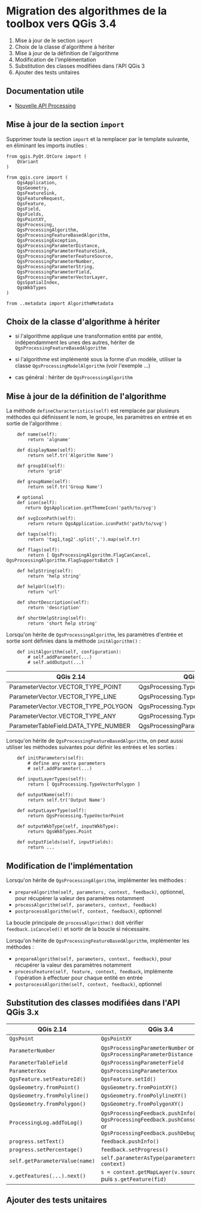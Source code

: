 # Migration des algorithmes de la toolbox vers QGis 3.4

1. Mise à jour de le section `import`
2. Choix de la classe d'algorithme à hériter
3. Mise à jour de la définition de l'algorithme
4. Modification de l'implémentation
5. Substitution des classes modifiées dans l'API QGis 3
6. Ajouter des tests unitaires

## Documentation utile

* [Nouvelle API Processing](https://qgis.org/pyqgis/3.4/core/Processing)

## Mise à jour de la section `import`

Supprimer toute la section `import`
et la remplacer par le template suivante, en éliminant les imports inutiles :

```
from qgis.PyQt.QtCore import (
    QVariant
)

from qgis.core import (
    QgsApplication,
    QgsGeometry,
    QgsFeatureSink,
    QgsFeatureRequest,
    QgsFeature,
    QgsField,
    QgsFields,
    QgsPointXY,
    QgsProcessing,
    QgsProcessingAlgorithm,
    QgsProcessingFeatureBasedAlgorithm,
    QgsProcessingException,
    QgsProcessingParameterDistance,
    QgsProcessingParameterFeatureSink,
    QgsProcessingParameterFeatureSource,
    QgsProcessingParameterNumber,
    QgsProcessingParameterString,
    QgsProcessingParameterField,
    QgsProcessingParameterVectorLayer,
    QgsSpatialIndex,
    QgsWkbTypes
)

from ..metadata import AlgorithmMetadata
```

## Choix de la classe d'algorithme à hériter

* si l'algorithme applique une transformation entité par entité, indépendamment les unes des autres,
  hériter de `QgsProcessingFeatureBasedAlgorithm`

* si l'algorithme est implémenté sous la forme d'un modèle,
  utiliser la classe `QgsProcessingModelAlgorithm` (voir l'exemple ...)

* cas général : hériter de `QgsProcessingAlgorithm`

## Mise à jour de la définition de l'algorithme

La méthode `defineCharacteristics(self)` est remplacée par plusieurs méthodes
qui définissent le nom, le groupe, les paramètres en entrée et en sortie de l'algorithme :

```
    def name(self):
        return 'algname'

    def displayName(self):
        return self.tr('Algorithm Name')

    def groupId(self):
        return 'grid'

    def groupName(self):
        return self.tr('Group Name')

    # optional
    def icon(self):
       return QgsApplication.getThemeIcon('path/to/svg')
    
    def svgIconPath(self):
        return return QgsApplication.iconPath('path/to/svg')

    def tags(self):
        return 'tag1,tag2'.split(',').map(self.tr)

    def flags(self):
        return [ QgsProcessingAlgorithm.FlagCanCancel, QgsProcessingAlgorithm.FlagSupportsBatch ]

    def helpString(self):
        return 'help string'

    def helpUrl(self):
        return 'url'

    def shortDescription(self):
        return 'description'

    def shortHelpString(self):
        return 'short help string'
```

Lorsqu'on hérite de `QgsProcessingAlgorithm`, les paramètres d'entrée et sortie sont définies dans la méthode `initAlgorithm()` :

```
    def initAlgorithm(self, configuration):
        # self.addParameter(...)
        # self.addOutput(...)
```

QGis 2.14                            | QGis 3.4
-------------------------------------|-------------------------------
ParameterVector.VECTOR_TYPE_POINT    | QgsProcessing.TypeVectorPoint
ParameterVector.VECTOR_TYPE_LINE     | QgsProcessing.TypeVectorLine
ParameterVector.VECTOR_TYPE_POLYGON  | QgsProcessing.TypeVectorPolygon
ParameterVector.VECTOR_TYPE_ANY      | QgsProcessing.TypeVectorAnyGeometry
ParameterTableField.DATA_TYPE_NUMBER | QgsProcessingParameterField.Numeric

Lorsqu'on hérite de `QgsProcessingFeatureBasedAlgorithm`,
on peut aussi utiliser les méthodes suivantes pour définir les entrées et les sorties :

```
    def initParameters(self):
        # define any extra parameters
        # self.addParameter(...)

    def inputLayerTypes(self):
        return [ QgsProcessing.TypeVectorPolygon ]

    def outputName(self):
        return self.tr('Output Name')

    def outputLayerType(self):
        return QgsProcessing.TypeVectorPoint

    def outputWkbType(self, inputWkbType):
        return QgsWkbTypes.Point

    def outputFields(self, inputFields):
        return ...

```


## Modification de l'implémentation

Lorsqu'on hérite de `QgsProcessingAlgorithm`, implémenter les méthodes :

* `prepareAlgorithm(self, parameters, context, feedback)`, optionnel, pour récupérer la valeur des paramètres notamment
* `processAlgorithm(self, parameters, context, feedback)`
* `postprocessAlgorithm(self, context, feedback)`, optionnel

La boucle principale de `processAlgorithm()` doit vérifier `feedback.isCanceled()`
et sortir de la boucle si nécessaire.

Lorsqu'on hérite de `QgsProcessingFeatureBasedAlgorithm`, implémenter les méthodes :

* `prepareAlgorithm(self, parameters, context, feedback)`, pour récupérer la valeur des paramètres notamment
* `processFeature(self, feature, context, feedback`, implémente l'opération à effectuer pour chaque entité en entrée
* `postprocessAlgorithm(self, context, feedback)`, optionnel


## Substitution des classes modifiées dans l'API QGis 3.x

QGis 2.14                       | QGis 3.4
--------------------------------|-------------------------------
`QgsPoint`                      | `QgsPointXY`
`ParameterNumber`               | `QgsProcessingParameterNumber` or `QgsProcessingParameterDistance`
`ParameterTableField`           | `QgsProcessingParameterField`
`ParameterXxx`                  | `QgsProcessingParameterXxx`
`QgsFeature.setFeatureId()`     | `QgsFeature.setId()`
`QgsGeometry.fromPoint()`       | `QgsGeometry.fromPointXY()`
`QgsGeometry.fromPolyline()`    | `QgsGeometry.fromPolylineXY()`
`QgsGeometry.fromPolygon()`     | `QgsGeometry.fromPolygonXY()`
`ProcessingLog.addToLog()`      | `QgsProcessingFeedback.pushInfo()` or `QgsProcessingFeedback.pushConsoleInfo()` or `QgsProcessingFeedback.pushDebugInfo()`
`progress.setText()`            | `feedback.pushInfo()`
`progress.setPercentage()`      | `feedback.setProgress()`
`self.getParameterValue(name)`  | `self.parameterAsType(parameters, name, context)`
`v.getFeatures(...).next()`     | `s = context.getMapLayer(v.sourceName())` puis `s.getFeature(fid)`


## Ajouter des tests unitaires